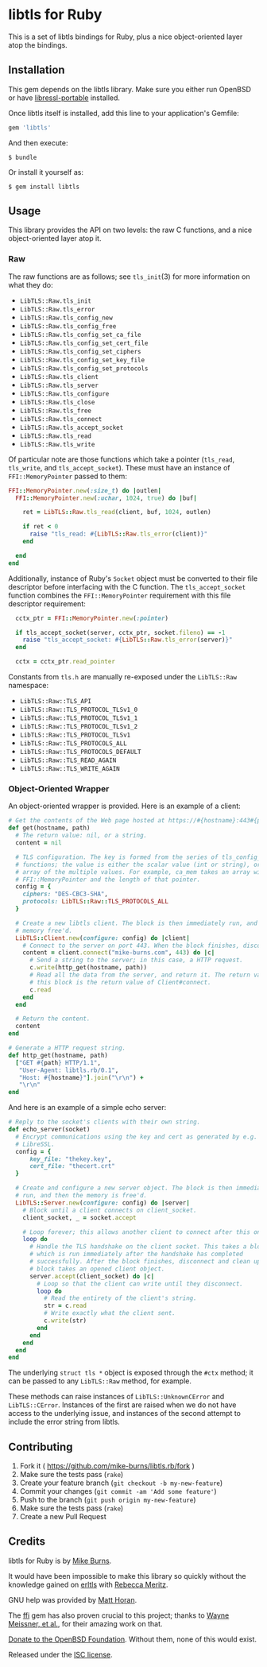 # libtls for Ruby

This is a set of libtls bindings for Ruby, plus a nice object-oriented layer
atop the bindings.

## Installation

This gem depends on the libtls library. Make sure you either run OpenBSD or
have [libressl-portable] installed.

Once libtls itself is installed, add this line to your application's Gemfile:

```ruby
gem 'libtls'
```

And then execute:

    $ bundle

Or install it yourself as:

    $ gem install libtls

[libressl-portable]: http://www.libressl.org/releases.html

## Usage

This library provides the API on two levels: the raw C functions, and a nice
object-oriented layer atop it.

### Raw

The raw functions are as follows; see `tls_init`(3) for more information on what
they do:

- `LibTLS::Raw.tls_init`
- `LibTLS::Raw.tls_error`
- `LibTLS::Raw.tls_config_new`
- `LibTLS::Raw.tls_config_free`
- `LibTLS::Raw.tls_config_set_ca_file`
- `LibTLS::Raw.tls_config_set_cert_file`
- `LibTLS::Raw.tls_config_set_ciphers`
- `LibTLS::Raw.tls_config_set_key_file`
- `LibTLS::Raw.tls_config_set_protocols`
- `LibTLS::Raw.tls_client`
- `LibTLS::Raw.tls_server`
- `LibTLS::Raw.tls_configure`
- `LibTLS::Raw.tls_close`
- `LibTLS::Raw.tls_free`
- `LibTLS::Raw.tls_connect`
- `LibTLS::Raw.tls_accept_socket`
- `LibTLS::Raw.tls_read`
- `LibTLS::Raw.tls_write`

Of particular note are those functions which take a pointer (`tls_read`,
`tls_write`, and `tls_accept_socket`). These must have an instance of
`FFI::MemoryPointer` passed to them:

```ruby
FFI::MemoryPointer.new(:size_t) do |outlen|
  FFI::MemoryPointer.new(:uchar, 1024, true) do |buf|

    ret = LibTLS::Raw.tls_read(client, buf, 1024, outlen)

    if ret < 0
      raise "tls_read: #{LibTLS::Raw.tls_error(client)}"
    end

  end
end
```

Additionally, instance of Ruby's `Socket` object must be converted to their
file descriptor before interfacing with the C function. The `tls_accept_socket`
function combines the `FFI::MemoryPointer` requirement with this file
descriptor requirement:

```ruby
  cctx_ptr = FFI::MemoryPointer.new(:pointer)

  if tls_accept_socket(server, cctx_ptr, socket.fileno) == -1
    raise "tls_accept_socket: #{LibTLS::Raw.tls_error(server)}"
  end

  cctx = cctx_ptr.read_pointer
```

Constants from `tls.h` are manually re-exposed under the `LibTLS::Raw`
namespace:

- `LibTLS::Raw::TLS_API`
- `LibTLS::Raw::TLS_PROTOCOL_TLSv1_0`
- `LibTLS::Raw::TLS_PROTOCOL_TLSv1_1`
- `LibTLS::Raw::TLS_PROTOCOL_TLSv1_2`
- `LibTLS::Raw::TLS_PROTOCOL_TLSv1`
- `LibTLS::Raw::TLS_PROTOCOLS_ALL`
- `LibTLS::Raw::TLS_PROTOCOLS_DEFAULT`
- `LibTLS::Raw::TLS_READ_AGAIN`
- `LibTLS::Raw::TLS_WRITE_AGAIN`

### Object-Oriented Wrapper

An object-oriented wrapper is provided. Here is an example of a client:

```ruby
# Get the contents of the Web page hosted at https://#{hostname}:443#{path} .
def get(hostname, path)
  # The return value: nil, or a string.
  content = nil

  # TLS configuration. The key is formed from the series of tls_config_set_*
  # functions; the value is either the scalar value (int or string), or an
  # array of the multiple values. For example, ca_mem takes an array with the
  # FFI::MemoryPointer and the length of that pointer.
  config = {
    ciphers: "DES-CBC3-SHA",
    protocols: LibTLS::Raw::TLS_PROTOCOLS_ALL
  }

  # Create a new libtls client. The block is then immediately run, and then the
  # memory free'd.
  LibTLS::Client.new(configure: config) do |client|
    # Connect to the server on port 443. When the block finishes, disconnect.
    content = client.connect("mike-burns.com", 443) do |c|
      # Send a string to the server; in this case, a HTTP request.
      c.write(http_get(hostname, path))
      # Read all the data from the server, and return it. The return value of
      # this block is the return value of Client#connect.
      c.read
    end
  end

  # Return the content.
  content
end

# Generate a HTTP request string.
def http_get(hostname, path)
  ["GET #{path} HTTP/1.1",
   "User-Agent: libtls.rb/0.1",
   "Host: #{hostname}"].join("\r\n") +
   "\r\n"
end
```

And here is an example of a simple echo server:

```ruby
# Reply to the socket's clients with their own string.
def echo_server(socket)
  # Encrypt communications using the key and cert as generated by e.g.
  # LibreSSL.
  config = {
      key_file: "thekey.key",
      cert_file: "thecert.crt"
  }

  # Create and configure a new server object. The block is then immediately
  # run, and then the memory is free'd.
  LibTLS::Server.new(configure: config) do |server|
    # Block until a client connects on client_socket.
    client_socket, _ = socket.accept

    # Loop forever; this allows another client to connect after this one.
    loop do
      # Handle the TLS handshake on the client socket. This takes a block,
      # which is run immediately after the handshake has completed
      # successfully. After the block finishes, disconnect and clean up. The
      # block takes an opened client object.
      server.accept(client_socket) do |c|
        # Loop so that the client can write until they disconnect.
        loop do
          # Read the entirety of the client's string.
          str = c.read
          # Write exactly what the client sent.
          c.write(str)
        end
      end
    end
  end
end
```

The underlying `struct tls *` object is exposed through the `#ctx` method; it
can be passed to any `LibTLS::Raw` method, for example.

These methods can raise instances of `LibTLS::UnknownCError` and
`LibTLS::CError`. Instances of the first are raised when we do not have access
to the underlying issue, and instances of the second attempt to include the
error string from libtls.

## Contributing

1. Fork it ( https://github.com/mike-burns/libtls.rb/fork )
2. Make sure the tests pass (`rake`)
3. Create your feature branch (`git checkout -b my-new-feature`)
4. Commit your changes (`git commit -am 'Add some feature'`)
5. Push to the branch (`git push origin my-new-feature`)
6. Make sure the tests pass (`rake`)
7. Create a new Pull Request

## Credits

libtls for Ruby is by [Mike Burns].

It would have been impossible to make this library so quickly without the
knowledge gained on [erltls] with [Rebecca Meritz].

GNU help was provided by [Matt Horan].

The [ffi] gem has also proven crucial to this project; thanks to
[Wayne Meissner, et al.][ffi credits], for their amazing work on that.

[Donate to the OpenBSD Foundation][donate]. Without them, none of this would
exist.

Released under the [ISC license][LICENSE].

[Mike Burns]: https://mike-burns.com
[Rebecca Meritz]: http://rebecca.meritz.com/
[Matt Horan]: https://matthoran.com/
[LICENSE]: LICENSE
[donate]: http://www.openbsdfoundation.org/donations.html
[ffi]: https://github.com/ffi/ffi/wiki
[ffi credits]: https://github.com/ffi/ffi/#credits
[erltls]: https://github.com/meritz-burns/erltls
